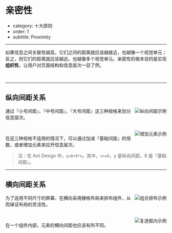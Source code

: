 # 亲密性

- category: 十大原则
- order: 1
- subtitle: Proximity

---

如果信息之间关联性越高，它们之间的距离就应该越接近，也越像一个视觉单元；反之，则它们的距离就应该越远，也越像多个视觉单元。亲密性的根本目的是实现**组织性**，让用户对页面结构和信息层次一目了然。

<br>

---

## 纵向间距关系

<img class="preview-img" align="right" alt="纵向间距示例" description="在 Ant Design 中，这三种规格分别为：8px（小号间距）、16px（中号间距）、24px（大号间距）。" src="https://os.alipayobjects.com/rmsportal/clilcwkwtpZduHV.png">

通过『小号间距』、『中号间距』、『大号间距』这三种规格来划分信息层次。

<br>

<img class="preview-img" align="right" alt="增加元素示例" description="通过增加『分割线』来拉开层次。" src="https://os.alipayobjects.com/rmsportal/EWpTfSlQzueWlbp.png">

在这三种规格不适用的情况下，可以通过加减『基础间距』的倍数，或者增加元素来拉开信息层次。

> 注：在 Ant Design 中，`y=8+8*n`。其中，`n>=0`，y 是纵向间距，8 是『基础间距』。

---

## 横向间距关系

<img class="preview-img" align="right" alt="组合排布示例" src="https://os.alipayobjects.com/rmsportal/LdomydjSKKlFhiv.png">

为了适用不同尺寸的屏幕，在横向采用栅格布局来排布组件，从而保证布局的灵活性。

<br>

<img class="preview-img" align="right" alt="复选框内示例" src="https://os.alipayobjects.com/rmsportal/DxzQXtIEnFcFxGY.png">

在一个组件内部，元素的横向间距也应该有所不同。
